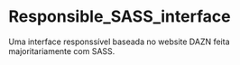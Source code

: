 # Responsible_SASS_interface
Uma interface responssível baseada no website DAZN feita majoritariamente com SASS.
